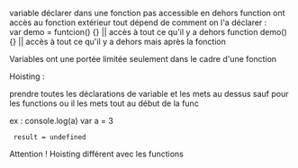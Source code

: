 variable déclarer dans une fonction pas accessible en dehors
function ont accès au fonction extérieur tout dépend de comment on l'a déclarer :  
var demo = funtcion() {}   || accès à tout ce qu'il y a dehors
function demo() {} || accès à tout ce qu'il y a dehors mais après la fonction

Variables ont une portée limitée seulement dans le cadre d'une fonction

Hoisting : 

prendre toutes les déclarations de variable et les mets au dessus sauf pour les functions ou il les mets tout au début de la func

ex : console.log(a)
     var a = 3 

     result = undefined

Attention ! Hoisting différent avec les functions 